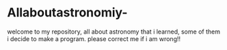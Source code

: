 # Allaboutastronomiy-
welcome to my repository, all about astronomy that i learned, some of them i decide to make a program. please correct me if i am wrong!! 
